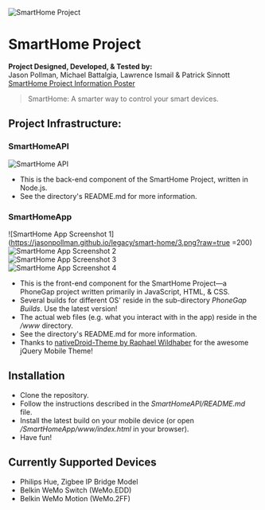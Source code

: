 ![SmartHome Project](https://jasonpollman.github.io/legacy/smart-home/logo.png?raw=true)
# SmartHome Project

**Project Designed, Developed, & Tested by:**    
Jason Pollman, Michael Battalgia, Lawrence Ismail & Patrick Sinnott
[SmartHome Project Information Poster](https://jasonpollman.github.io/legacy/smart-home/poster.pdf?raw=true)

> SmartHome: A smarter way to control your smart devices.

## Project Infrastructure:
### SmartHomeAPI   
![SmartHome API](https://jasonpollman.github.io/legacy/smart-home/api.png?raw=true)

* This is the back-end component of the SmartHome Project, written in Node.js.
* See the directory's README.md for more information.
    
### SmartHomeApp   
![SmartHome App Screenshot 1](https://jasonpollman.github.io/legacy/smart-home/3.png?raw=true =200)     
![SmartHome App Screenshot 2](https://jasonpollman.github.io/legacy/smart-home/6.png?raw=true)    
![SmartHome App Screenshot 3](https://jasonpollman.github.io/legacy/smart-home/7.png?raw=true)     
![SmartHome App Screenshot 4](https://jasonpollman.github.io/legacy/smart-home/8.png?raw=true)

* This is the front-end component for the SmartHome Project—a PhoneGap project written primarily in JavaScript, HTML, & CSS.
* Several builds for different OS' reside in the sub-directory *PhoneGap Builds*. Use the latest version!
* The actual web files (e.g. what you interact with in the app) reside in the */www* directory.
* See the directory's README.md for more information.
* Thanks to [nativeDroid-Theme by Raphael Wildhaber](http://nativedroid.godesign.ch/) for the awesome jQuery Mobile Theme!

## Installation
* Clone the repository.
* Follow the instructions described in the *SmartHomeAPI/README.md* file.
* Install the latest build on your mobile device (or open */SmartHomeApp/www/index.html* in your browser).
* Have fun!

## Currently Supported Devices
* Philips Hue, Zigbee IP Bridge Model
* Belkin WeMo Switch (WeMo.EDD)
* Belkin WeMo Motion (WeMo.2FF)
